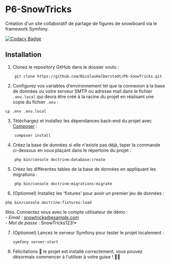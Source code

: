 # P6-SnowTricks

Création d'un site collaboratif de partage de figures de snowboard via le framework Symfony.

[![Codacy Badge](https://app.codacy.com/project/badge/Grade/7132d491db1f498ea3f6d97696e14743)](https://www.codacy.com/gh/NicolasHalberstadt/P6-SnowTricks/dashboard?utm_source=github.com&amp;utm_medium=referral&amp;utm_content=NicolasHalberstadt/P6-SnowTricks&amp;utm_campaign=Badge_Grade)

## Installation

1. Clonez le repository GitHub dans le dossier voulu :

```
    git clone https://github.com/NicolasHalberstadt/P6-SnowTricks.git
```

2. Configurez vos variables d'environnement tel que la connexion à la base de données ou votre serveur SMTP ou adresse
   mail dans le fichier `.env.local` qui devra être créé à la racine du projet en réalisant une copie du fichier `.env` :

```
cp .env .env.local
```

3. Téléchargez et installez les dépendances back-end du projet avec [Composer](https://getcomposer.org/download/) :

```
    composer install
```

4. Créez la base de données si elle n'existe pas déjà, taper la commande ci-dessous en vous plaçant dans le répertoire
   du projet :

```
    php bin/console doctrine:database:create
```

5. Créez les différentes tables de la base de données en appliquant les migrations :

```
    php bin/console doctrine:migrations:migrate
```

6. (Optionnel) Installez les 'fixtures' pour avoir un premier jeu de données :

```
php bin/console doctrine:fixtures:load
```
6bis. Connectez vous avec le compte utilisateur de démo :  
    - *Email* : snowtricks@example.com  
    - *Mot de passe* : SnowTricks123!*  

7. (Optionnel) Lancez le serveur Symfony pour tester le projet localement :
   ```
   symfony server:start
   ```

8. Félicitations 🎉 le projet est installé correctement, vous pouvez désormais commencer à l'utiliser à votre guise ! 👨‍💻
